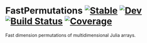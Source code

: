 # FastPermutations [![Stable](https://img.shields.io/badge/docs-stable-blue.svg)](https://jipolanco.github.io/FastPermutations.jl/stable) [![Dev](https://img.shields.io/badge/docs-dev-blue.svg)](https://jipolanco.github.io/FastPermutations.jl/dev) [![Build Status](https://github.com/jipolanco/FastPermutations.jl/workflows/CI/badge.svg)](https://github.com/jipolanco/FastPermutations.jl/actions) [![Coverage](https://codecov.io/gh/jipolanco/FastPermutations.jl/branch/master/graph/badge.svg)](https://codecov.io/gh/jipolanco/FastPermutations.jl)

Fast dimension permutations of multidimensional Julia arrays.
